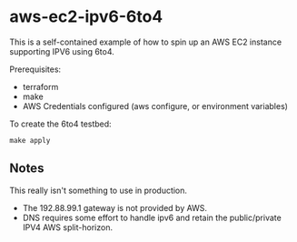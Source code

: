 # aws-ec2-ipv6-6to4

This is a self-contained example of how to spin up an AWS EC2 instance supporting IPV6 using 6to4.

Prerequisites:

- terraform
- make
- AWS Credentials configured (aws configure, or environment variables)

To create the 6to4 testbed:

	make apply

## Notes

This really isn't something to use in production.

- The 192.88.99.1 gateway is not provided by AWS.
- DNS requires some effort to handle ipv6 and retain the public/private IPV4 AWS split-horizon.

